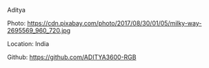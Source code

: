 Aditya

Photo: https://cdn.pixabay.com/photo/2017/08/30/01/05/milky-way-2695569_960_720.jpg

Location: India

Github: https://github.com/ADITYA3600-RGB
